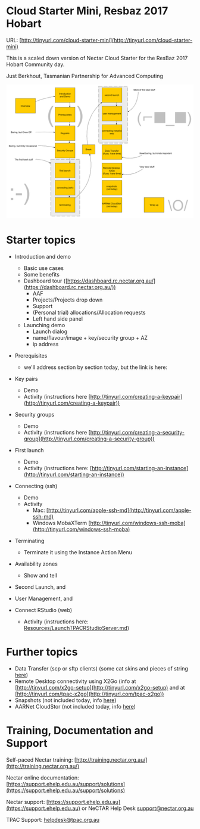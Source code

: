 # Cloud Starter Mini, Resbaz 2017 Hobart
URL: [http://tinyurl.com/cloud-starter-mini](http://tinyurl.com/cloud-starter-mini)

This is a scaled down version of Nectar Cloud Starter for the ResBaz 2017 Hobart Community day.

Just Berkhout,
Tasmanian Partnership for Advanced Computing

![](Resources/CloudStarterMiniDiag.png)

# Starter topics
* Introduction and demo
    * Basic use cases
    * Some benefits
    * Dashboard tour ([https://dashboard.rc.nectar.org.au/](https://dashboard.rc.nectar.org.au/))
        * AAF
        * Projects/Projects drop down
        * Support
        * (Personal trial) allocations/Allocation requests
        * Left hand side panel
    * Launching demo
        * Launch dialog
        * name/flavour/image + key/security group + AZ
        * ip address
* Prerequisites 
    * we'll address section by section today, but the link is here: 
* Key pairs 
    * Demo
    * Activity (instructions here [http://tinyurl.com/creating-a-keypair](http://tinyurl.com/creating-a-keypair))
* Security groups 
    * Demo
    * Activity (instructions here [http://tinyurl.com/creating-a-security-group](http://tinyurl.com/creating-a-security-group))
* First launch
    * Demo
    * Activity (instructions here: [http://tinyurl.com/starting-an-instance](http://tinyurl.com/starting-an-instance))
* Connecting (ssh)
    * Demo 
    * Activity
        * Mac: [http://tinyurl.com/apple-ssh-md](http://tinyurl.com/apple-ssh-md)
        * Windows MobaXTerm [http://tinyurl.com/windows-ssh-moba](http://tinyurl.com/windows-ssh-moba)
* Terminating
    * Terminate it using the Instance Action Menu
* Availability zones
    * Show and tell

* Second Launch, and
* User Management, and
* Connect RStudio (web)
    * Activity (instructions here: [Resources/LaunchTPACRStudioServer.md](Resources/LaunchTPACRStudioServer.md))


# Further topics

* Data Transfer (scp or sftp clients) (some cat skins and pieces of string [here](https://github.com/resbaz/nectar-cloud-lessons/blob/master/Lessons/040.Moving.data.into.and.from.your.computer.md))
* Remote Desktop connectivity using X2Go (info at  [http://tinyurl.com/x2go-setup](http://tinyurl.com/x2go-setup) and at [http://tinyurl.com/tpac-x2go](http://tinyurl.com/tpac-x2go))
* Snapshots (not included today, info [here](https://github.com/resbaz/nectar-cloud-lessons/blob/master/Lessons/060.Snapshots.and.backups.md))
* AARNet CloudStor (not included today, info [here](https://github.com/resbaz/nectar-cloud-lessons/blob/master/Lessons/071.AARNET.cloudstor.md))

# Training, Documentation and Support

Self-paced Nectar training: [http://training.nectar.org.au/](http://training.nectar.org.au/)

Nectar online documentation: [https://support.ehelp.edu.au/support/solutions](https://support.ehelp.edu.au/support/solutions)

Nectar support: [https://support.ehelp.edu.au](https://support.ehelp.edu.au) or NeCTAR Help Desk <support@nectar.org.au> 

TPAC Support: <helpdesk@tpac.org.au>
